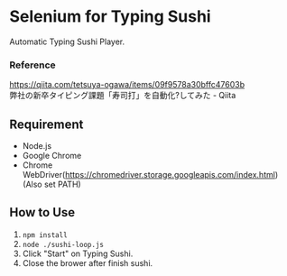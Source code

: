 # Selenium for Typing Sushi

Automatic Typing Sushi Player.

### Reference
https://qiita.com/tetsuya-ogawa/items/09f9578a30bffc47603b  
弊社の新卒タイピング課題「寿司打」を自動化?してみた - Qiita

## Requirement
- Node.js
- Google Chrome
- Chrome WebDriver(https://chromedriver.storage.googleapis.com/index.html)(Also set PATH)

## How to Use
1. `npm install`
2. `node ./sushi-loop.js`
3. Click "Start" on Typing Sushi.
4. Close the brower after finish sushi.
